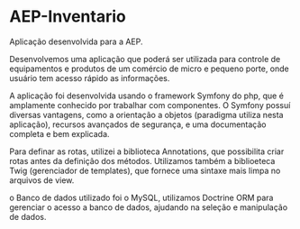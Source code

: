 # AEP-Inventario
Aplicação desenvolvida para a AEP.

Desenvolvemos uma aplicação que poderá ser utilizada para controle de equipamentos e produtos
de um comércio de micro e pequeno porte, onde usuário tem acesso rápido as informações.

A aplicação foi desenvolvida usando o framework Symfony do php, que é amplamente conhecido por trabalhar com componentes.
O Symfony possuí diversas vantagens, como a orientação a objetos (paradigma utiliza nesta aplicação), recursos avançados
de segurança, e uma documentação completa e bem explicada.

Para definar as rotas, utilizei a biblioteca Annotations, que possibilita criar rotas antes da definição dos métodos. 
Utilizamos também a biblioeteca Twig (gerenciador de templates), que fornece uma sintaxe mais limpa no arquivos de view.

o Banco de dados utilizado foi o MySQL, utilizamos Doctrine ORM para gerenciar o acesso a banco de dados, ajudando na
seleção e manipulação de dados.

